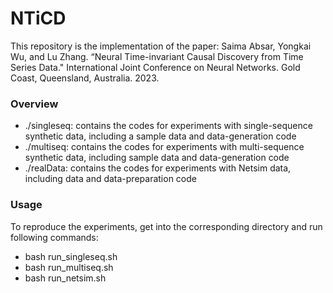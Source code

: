 # NTiCD
This repository is the implementation of the paper: 
Saima Absar, Yongkai Wu, and Lu Zhang. “Neural Time-invariant Causal Discovery from Time Series Data." International Joint Conference on Neural Networks. Gold Coast, Queensland, Australia. 2023.

### Overview
* ./singleseq: contains the codes for experiments with single-sequence synthetic data, including a sample data and data-generation code 
* ./multiseq: contains the codes for experiments with multi-sequence synthetic data, including sample data and data-generation code
* ./realData: contains the codes for experiments with Netsim data, including data and data-preparation code
### Usage
To reproduce the experiments, get into the corresponding directory and run following commands:
* bash run_singleseq.sh
* bash run_multiseq.sh
* bash run_netsim.sh
